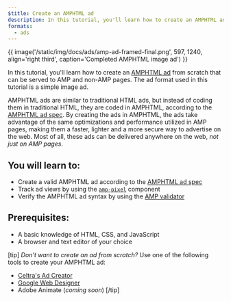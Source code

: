 ```yaml
---
$title: Create an AMPHTML ad
description: In this tutorial, you'll learn how to create an AMPHTML ad from scratch that can be served to AMP and non-AMP pages.
formats:
  - ads
---
```


{{ image('/static/img/docs/ads/amp-ad-framed-final.png', 597, 1240, align='right third', caption='Completed AMPHTML image ad') }}

In this tutorial, you'll learn how to create an [AMPHTML ad](../../../../documentation/guides-and-tutorials/learn/intro-to-amphtml-ads.md) from scratch that can be served to AMP and non-AMP pages. The ad format used in this tutorial is a simple image ad.

AMPHTML ads are similar to traditional HTML ads, but instead of coding them in traditional HTML, they are coded in AMPHTML, according to the [AMPHTML ad spec](../../../../documentation/guides-and-tutorials/learn/a4a_spec.md). By creating the ads in AMPHTML, the ads take advantage of the same optimizations and performance utilized in AMP pages, making them a faster, lighter and a more secure way to advertise on the web. Most of all, these ads can be delivered anywhere on the web, _not just on AMP pages_.

## You will learn to:

* Create a valid AMPHTML ad according to the [AMPHTML ad spec](../../../../documentation/guides-and-tutorials/learn/a4a_spec.md)
* Track ad views by using the [`amp-pixel`](../../../../documentation/components/reference/amp-pixel.md) component
* Verify the AMPHTML ad syntax by using the [AMP validator](https://validator.ampproject.org/#htmlFormat=AMP4ADS)

## Prerequisites:

* A basic knowledge of HTML, CSS, and JavaScript
* A browser and text editor of your choice

[tip]
*Don't want to create an ad from scratch?*  Use one of the following tools to create your AMPHTML ad:

* [Celtra's Ad Creator](http://www.prnewswire.com/news-releases/celtra-partners-with-the-amp-project-showcases-amp-ad-creation-at-google-io-event-300459514.html)
* [Google Web Designer](https://support.google.com/webdesigner/answer/7529856)
* Adobe Animate (*coming soon*)
[/tip]
